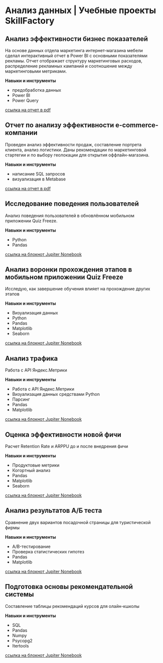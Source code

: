# Анализ данных | Учебные проекты SkillFactory

## Анализ эффективности бизнес показателей

На основе данных отдела маркетинга интернет-магазина мебели сделал интерактивный отчет в Power BI с основными показателями рекламы. Отчет отображает структуру маркетинговых расходов, распределение рекламных кампаний и соотношение между маркетинговыми метриками.

**Навыки и инструменты**
  - предобработка данных
  - Power BI
  - Power Query
  

[ссылка на отчет в pdf](https://github.com/AlexKazmin/SkillFactory-Projects/blob/main/%D0%90%D0%BD%D0%B0%D0%BB%D0%B8%D0%B7%20%D1%8D%D1%84%D1%84%D0%B5%D0%BA%D1%82%D0%B8%D0%B2%D0%BD%D0%BE%D1%81%D1%82%D0%B8%20%D0%B1%D0%B8%D0%B7%D0%BD%D0%B5%D1%81-%D0%BF%D0%BE%D0%BA%D0%B0%D0%B7%D0%B0%D1%82%D0%B5%D0%BB%D0%B5%D0%B9.pdf)



## Отчет по анализу эффективности e-commerce-компании

Проведен анализ эффективности продаж, составление портрета клиента, анализ логистики. Даны рекомендации по маркетинговой стартегии и по выбору геолокации для открытия оффлайн-магазина. 

**Навыки и инструменты**
 - написание SQL запросов 
 - визуализация в Metabase

[ссылка на отчет в pdf](https://github.com/AlexKazmin/SkillFactory-Projects/blob/main/%D0%9E%D1%82%D1%87%D0%B5%D1%82%20%D0%BF%D0%BE%20%D0%B0%D0%BD%D0%B0%D0%BB%D0%B8%D0%B7%D1%83%20%D1%8D%D1%84%D1%84%D0%B5%D0%BA%D1%82%D0%B8%D0%B2%D0%BD%D0%BE%D1%81%D1%82%D0%B8%20e-commerce-%D0%BA%D0%BE%D0%BC%D0%BF%D0%B0%D0%BD%D0%B8%D0%B8.pdf)



## Исследование поведения пользователей

Анализ поведения пользователей в обновлённом мобильном приложении Quiz Freeze.

**Навыки и инструменты**

- Python
- Pandas
      
[ссылка на блокнот Jupiter Nonebook](https://github.com/AlexKazmin/SkillFactory-Projects/blob/main/GD_3_%D0%98%D1%81%D1%81%D0%BB%D0%B5%D0%B4%D0%BE%D0%B2%D0%B0%D0%BD%D0%B8%D0%B5_%D0%BF%D0%BE%D0%B2%D0%B5%D0%B4%D0%B5%D0%BD%D0%B8%D1%8F_%D0%BF%D0%BE%D0%BB%D1%8C%D0%B7%D0%BE%D0%B2%D0%B0%D1%82%D0%B5%D0%BB%D0%B5%D0%B9.ipynb)


      
## Анализ воронки прохождения этапов в мобильном приложении Quiz Freeze    

Исследую, как завершение обучения влияет на прохождение других этапов

**Навыки и инструменты**

- Визуализация данных
- Python
- Pandas
- Matplotlib
- Seaborn
      
[ссылка на блокнот Jupiter Nonebook](https://github.com/AlexKazmin/SkillFactory-Projects/blob/main/Project_3_%D0%90%D0%BD%D0%B0%D0%BB%D0%B8%D0%B7_%D0%B2%D0%BE%D1%80%D0%BE%D0%BD%D0%BA%D0%B8.ipynb)


      
## Анализ трафика    
 
Работа с API Яндекс.Метрики

**Навыки и инструменты**

- Работа с API Яндекс.Метрики
- Визуализация данных средствами Python
- Парсинг
- Pandas
- Matplotlib



[ссылка на блокнот Jupiter Nonebook](https://github.com/AlexKazmin/SkillFactory-Projects/blob/main/OD_1_%D0%90%D0%BD%D0%B0%D0%BB%D0%B8%D0%B7_%D1%82%D1%80%D0%B0%D1%84%D0%B8%D0%BA%D0%B0.ipynb)

    
## Оценка эффективности новой фичи    
      
Расчет Retention Rate и ARPPU до и после внедрения фичи

**Навыки и инструменты**

- Продуктовые метрики
- Когортный анализ
- Pandas
- Matplotlib
- Seaborn


 
[ссылка на блокнот Jupiter Nonebook](https://github.com/AlexKazmin/SkillFactory-Projects/blob/main/OD_2_%D0%9E%D1%86%D0%B5%D0%BD%D0%BA%D0%B0_%D1%8D%D1%84%D1%84%D0%B5%D0%BA%D1%82%D0%B8%D0%B2%D0%BD%D0%BE%D1%81%D1%82%D0%B8_%D0%BD%D0%BE%D0%B2%D0%BE%D0%B9_%D1%84%D0%B8%D1%87%D0%B8.ipynb)


## Анализ результатов А/Б теста

Сравнение двух вариантов посадочной страницы для туристической фирмы

**Навыки и инструменты**

- A/B-тестирование
- Проверка статистических гипотез
- Pandas
- Matplotlib
      
[ссылка на блокнот Jupiter Nonebook](https://github.com/AlexKazmin/SkillFactory-Projects/blob/main/OD_3_%D0%90%D0%BD%D0%B0%D0%BB%D0%B8%D0%B7_%D1%80%D0%B5%D0%B7%D1%83%D0%BB%D1%8C%D1%82%D0%B0%D1%82%D0%BE%D0%B2_%D0%90_%D0%91_%D1%82%D0%B5%D1%81%D1%82%D0%B0.ipynb)


## Подготовка основы рекомендательной системы

Составление таблицы рекомендаций курсов для олайн-кшколы

**Навыки и инструменты**

- SQL
- Pandas
- Numpy 
- Psycopg2
- Itertools

      
[ссылка на блокнот Jupiter Nonebook](https://github.com/AlexKazmin/SkillFactory-Projects/blob/main/Project4_%D0%9E%D1%81%D0%BD%D0%BE%D0%B2%D0%B0_%D1%80%D0%B5%D0%BA%D0%BE%D0%BC%D0%B5%D0%BD%D0%B4%D0%B0%D1%82%D0%B5%D0%BB%D1%8C%D0%BD%D0%BE%D0%B9_%D1%81%D0%B8%D1%81%D1%82%D0%B5%D0%BC%D1%8B.ipynb)


      
      
      
      
      
      
      
      
      
      
      
      
